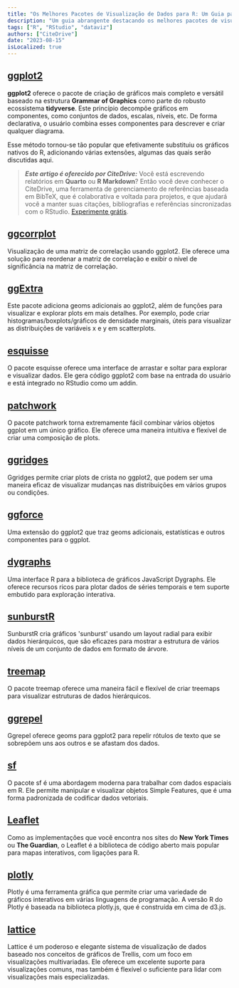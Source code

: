 ```yaml
---
title: "Os Melhores Pacotes de Visualização de Dados para R: Um Guia para 2023"
description: "Um guia abrangente destacando os melhores pacotes de visualização de dados disponíveis para R em 2023, exibindo seus recursos, casos de uso e capacidades únicas."
tags: ["R", "RStudio", "dataviz"]
authors: ["CiteDrive"]
date: "2023-08-15"
isLocalized: true
---
```


## [ggplot2](https://ggplot2.tidyverse.org/)

**ggplot2** oferece o pacote de criação de gráficos mais completo e versátil baseado na estrutura **Grammar of Graphics** como parte do robusto ecossistema **tidyverse**. Este princípio decompõe gráficos em componentes, como conjuntos de dados, escalas, níveis, etc. De forma declarativa, o usuário combina esses componentes para descrever e criar qualquer diagrama.

Esse método tornou-se tão popular que efetivamente substituiu os gráficos nativos do R, adicionando várias extensões, algumas das quais serão discutidas aqui.

> **_Este artigo é oferecido por CiteDrive:_** Você está escrevendo relatórios em **Quarto** ou **R Markdown**? Então você deve conhecer o CiteDrive, uma ferramenta de gerenciamento de referências baseada em BibTeX, que é colaborativa e voltada para projetos, e que ajudará você a manter suas citações, bibliografias e referências sincronizadas com o RStudio. [Experimente grátis](http://citedrive.com/).

## [ggcorrplot](https://github.com/kassambara/ggcorrplot)
Visualização de uma matriz de correlação usando ggplot2. Ele oferece uma solução para reordenar a matriz de correlação e exibir o nível de significância na matriz de correlação.

## [ggExtra](https://github.com/daattali/ggExtra)
Este pacote adiciona geoms adicionais ao ggplot2, além de funções para visualizar e explorar plots em mais detalhes. Por exemplo, pode criar histogramas/boxplots/gráficos de densidade marginais, úteis para visualizar as distribuições de variáveis x e y em scatterplots.

## [esquisse](https://dreamrs.github.io/esquisse/)
O pacote esquisse oferece uma interface de arrastar e soltar para explorar e visualizar dados. Ele gera código ggplot2 com base na entrada do usuário e está integrado no RStudio como um addin.

## [patchwork](https://patchwork.data-imaginist.com/)
O pacote patchwork torna extremamente fácil combinar vários objetos ggplot em um único gráfico. Ele oferece uma maneira intuitiva e flexível de criar uma composição de plots.

## [ggridges](https://wilkelab.org/ggridges/)
Ggridges permite criar plots de crista no ggplot2, que podem ser uma maneira eficaz de visualizar mudanças nas distribuições em vários grupos ou condições.

## [ggforce](https://ggforce.data-imaginist.com/)
Uma extensão do ggplot2 que traz geoms adicionais, estatísticas e outros componentes para o ggplot.

## [dygraphs](https://rstudio.github.io/dygraphs/)
Uma interface R para a biblioteca de gráficos JavaScript Dygraphs. Ele oferece recursos ricos para plotar dados de séries temporais e tem suporte embutido para exploração interativa.

## [sunburstR](https://d3js.org/)
SunburstR cria gráficos 'sunburst' usando um layout radial para exibir dados hierárquicos, que são eficazes para mostrar a estrutura de vários níveis de um conjunto de dados em formato de árvore.

## [treemap](https://cran.r-project.org/web/packages/treemap/index.html)
O pacote treemap oferece uma maneira fácil e flexível de criar treemaps para visualizar estruturas de dados hierárquicos.

## [ggrepel](https://ggrepel.slowkow.com/)
Ggrepel oferece geoms para ggplot2 para repelir rótulos de texto que se sobrepõem uns aos outros e se afastam dos dados.

## [sf](https://r-spatial.github.io/sf/)
O pacote sf é uma abordagem moderna para trabalhar com dados espaciais em R. Ele permite manipular e visualizar objetos Simple Features, que é uma forma padronizada de codificar dados vetoriais.

## [Leaflet](https://rstudio.github.io/leaflet/)
Como as implementações que você encontra nos sites do **New York Times** ou **The Guardian**, o Leaflet é a biblioteca de código aberto mais popular para mapas interativos, com ligações para R.

## [plotly](https://plotly-r.com/)
Plotly é uma ferramenta gráfica que permite criar uma variedade de gráficos interativos em várias linguagens de programação. A versão R do Plotly é baseada na biblioteca plotly.js, que é construída em cima de d3.js.

## [lattice](http://lattice.r-forge.r-project.org/)
Lattice é um poderoso e elegante sistema de visualização de dados baseado nos conceitos de gráficos de Trellis, com um foco em visualizações multivariadas. Ele oferece um excelente suporte para visualizações comuns, mas também é flexível o suficiente para lidar com visualizações mais especializadas.
